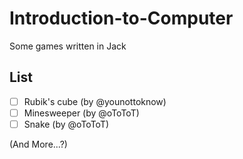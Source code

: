 # Introduction-to-Computer

Some games written in Jack

## List

- [ ] Rubik's cube (by @younottoknow)
- [ ] Minesweeper (by @oToToT)
- [ ] Snake (by @oToToT)

(And More...?)
